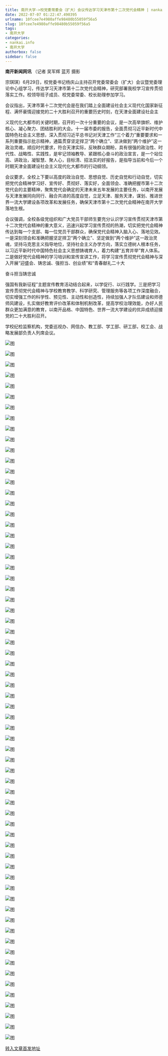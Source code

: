 ```yaml
---
title: 南开大学->校党委常委会（扩大）会议传达学习天津市第十二次党代会精神 | nankai.info
date: 2022-07-07 01:22:47.490395
urlname: 10fcee7e4980affe98480b55059f56a5
slug: 10fcee7e4980affe98480b55059f56a5
tags: 
- 南开大学
categories:
- nankai.info
- 南开大学
authorbox: false
sidebar: false
---
```

**南开新闻网讯** （记者 吴军辉 蓝芳 摄影

宗琪琪）6月29日，校党委书记杨庆山主持召开党委常委会（扩大）会议暨党委理论中心组学习，传达学习天津市第十二次党代会精神，研究部署我校学习宣传贯彻落实工作。校领导班子成员、校党委常委、校长助理参加学习。

会议指出，天津市第十二次党代会是在我们踏上全面建设社会主义现代化国家新征程、满怀豪情迎接党的二十大胜利召开的重要历史时刻，在天津全面建设社会主
<!--more-->
义现代化大都市的关键时期，召开的一次十分重要的会议，是一次高举旗帜、维护核心、凝心聚力、团结胜利的大会。十一届市委的报告，全面贯彻习近平新时代中国特色社会主义思想，深入贯彻习近平总书记对天津工作“三个着力”重要要求和一系列重要指示批示精神，通篇贯穿坚定捍卫“两个确立”、坚决做到“两个维护”这一政治灵魂，顺应时代要求，符合天津实际，反映群众期盼，具有很强的政治性、时代性、战略性、实践性，是牢记领袖教导、紧跟核心奋斗的政治宣言，是一个站位高、讲政治，凝智慧、聚人心，目标清、招法实的好报告，是指导当前和今后一个时期天津全面建设社会主义现代化大都市的行动纲领。

会议要求，全校上下要以高度的政治自觉、思想自觉、历史自觉和行动自觉，切实把党代会精神学习好、宣传好、贯彻好、落实好，全面领会、准确把握市第十二次党代会的主要精神，聚焦党代会确定的天津未来五年发展的主要任务，以南开发展与天津发展同向同行、融合共进的高度自觉，立足天津、服务天津，谋划、推进世界一流大学建设各项改革和发展任务，确保天津市第十二次党代会精神在南开大学落地生根。

会议强调，全校各级党组织和广大党员干部师生要充分认识学习宣传贯彻天津市第十二次党代会精神的重大意义，迅速兴起学习宣传贯彻的热潮，切实把党代会精神传达到每一个支部、每一位党员干部群众，确保党代会精神入脑入心、落地见效。一是深刻领会和准确把握坚定捍卫“两个确立”、坚定做到“两个维护”这一政治灵魂，坚持马克思主义指导地位，坚持社会主义办学方向，落实立德树人根本任务，以习近平新时代中国特色社会主义思想铸魂育人，着力构建“五育并举”育人体系。二是做好党代会精神的学习培训和宣传宣讲工作，将学习宣传贯彻党代会精神与深入开展“迎盛会、铸忠诚、强担当、创业绩”和“青春献礼二十大

奋斗担当铸忠诚

强国有我新征程”主题宣传教育活动结合起来，以学促行、以行践学。三是把学习宣传贯彻党代会精神与学校教育教学、科学研究、管理服务等各项工作深度融合，切实增强工作的科学性、预见性、主动性和创造性，持续加强人才队伍建设和师德师风建设，扎实做好教育评价改革和体制机制改革，提高学校治理效能，办好人民群众更加满意的教育，以南开品格、中国特色、世界一流大学建设的优异成绩迎接党的二十大胜利召开。

学校纪检监察机构，党委巡视办、网信办、教工部、学工部、研工部，校工会、战略发展部负责人列席会议。

![图](http://news.nankai.edu.cn/ywsd/system/2022/06/30/g)

![图](http://news.nankai.edu.cn/ywsd/system/2022/06/30/p)

![图](http://news.nankai.edu.cn/ywsd/system/2022/06/30/j)

![图](http://news.nankai.edu.cn/ywsd/system/2022/06/30/)

![图](http://news.nankai.edu.cn/ywsd/system/2022/06/30/8)

![图](http://news.nankai.edu.cn/ywsd/system/2022/06/30/a)

![图](http://news.nankai.edu.cn/ywsd/system/2022/06/30/8)

![图](http://news.nankai.edu.cn/ywsd/system/2022/06/30/4)

![图](http://news.nankai.edu.cn/ywsd/system/2022/06/30/0)

![图](http://news.nankai.edu.cn/ywsd/system/2022/06/30/7)

![图](http://news.nankai.edu.cn/ywsd/system/2022/06/30/f)

![图](http://news.nankai.edu.cn/ywsd/system/2022/06/30/2)

![图](http://news.nankai.edu.cn/ywsd/system/2022/06/30/_)

![图](http://news.nankai.edu.cn/ywsd/system/2022/06/30/1)

![图](http://news.nankai.edu.cn/ywsd/system/2022/06/30/6)

![图](http://news.nankai.edu.cn/ywsd/system/2022/06/30/5)

![图](http://news.nankai.edu.cn/ywsd/system/2022/06/30/6)

![图](http://news.nankai.edu.cn/ywsd/system/2022/06/30/4)

![图](http://news.nankai.edu.cn/ywsd/system/2022/06/30/0)

![图](http://news.nankai.edu.cn/ywsd/system/2022/06/30/0)

![图](http://news.nankai.edu.cn/ywsd/system/2022/06/30/0)

![图](http://news.nankai.edu.cn/ywsd/system/2022/06/30/3)

![图](http://news.nankai.edu.cn/ywsd/system/2022/06/30/0)

![图](http://news.nankai.edu.cn/ywsd/system/2022/06/30/0)

![图](http://news.nankai.edu.cn/)

![图](http://news.nankai.edu.cn/ywsd/system/2022/06/30/5)

![图](http://news.nankai.edu.cn/ywsd/system/2022/06/30/6)

![图](http://news.nankai.edu.cn/ywsd/system/2022/06/30/4)

![图](http://news.nankai.edu.cn/)

![图](http://news.nankai.edu.cn/ywsd/system/2022/06/30/0)

![图](http://news.nankai.edu.cn/ywsd/system/2022/06/30/0)

![图](http://news.nankai.edu.cn/ywsd/system/2022/06/30/0)

![图](http://news.nankai.edu.cn/)

![图](http://news.nankai.edu.cn/ywsd/system/2022/06/30/3)

![图](http://news.nankai.edu.cn/ywsd/system/2022/06/30/0)

![图](http://news.nankai.edu.cn/ywsd/system/2022/06/30/0)

![图](http://news.nankai.edu.cn/)

![图](http://news.nankai.edu.cn/ywsd/system/2022/06/30/c)

![图](http://news.nankai.edu.cn/ywsd/system/2022/06/30/i)

![图](http://news.nankai.edu.cn/ywsd/system/2022/06/30/p)

![图](http://news.nankai.edu.cn/)

![图](http://news.nankai.edu.cn/ywsd/system/2022/06/30/n)

![图](http://news.nankai.edu.cn/ywsd/system/2022/06/30/c)

![图](http://news.nankai.edu.cn/ywsd/system/2022/06/30/)

![图](http://news.nankai.edu.cn/ywsd/system/2022/06/30/u)

![图](http://news.nankai.edu.cn/ywsd/system/2022/06/30/d)

![图](http://news.nankai.edu.cn/ywsd/system/2022/06/30/e)

![图](http://news.nankai.edu.cn/ywsd/system/2022/06/30/)

![图](http://news.nankai.edu.cn/ywsd/system/2022/06/30/i)

![图](http://news.nankai.edu.cn/ywsd/system/2022/06/30/a)

![图](http://news.nankai.edu.cn/ywsd/system/2022/06/30/k)

![图](http://news.nankai.edu.cn/ywsd/system/2022/06/30/n)

![图](http://news.nankai.edu.cn/ywsd/system/2022/06/30/a)

![图](http://news.nankai.edu.cn/ywsd/system/2022/06/30/n)

![图](http://news.nankai.edu.cn/ywsd/system/2022/06/30/)

![图](http://news.nankai.edu.cn/ywsd/system/2022/06/30/s)

![图](http://news.nankai.edu.cn/ywsd/system/2022/06/30/w)

![图](http://news.nankai.edu.cn/ywsd/system/2022/06/30/e)

![图](http://news.nankai.edu.cn/ywsd/system/2022/06/30/n)

![图](http://news.nankai.edu.cn/)

![图](http://news.nankai.edu.cn/)

![图](http://news.nankai.edu.cn/ywsd/system/2022/06/30/:)

![图](http://news.nankai.edu.cn/ywsd/system/2022/06/30/p)

![图](http://news.nankai.edu.cn/ywsd/system/2022/06/30/t)

![图](http://news.nankai.edu.cn/ywsd/system/2022/06/30/t)

![图](http://news.nankai.edu.cn/ywsd/system/2022/06/30/h)

[转入文章首发地址](http://news.nankai.edu.cn/ywsd/system/2022/06/30/030051914.shtml)